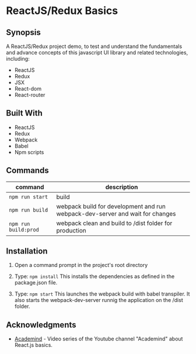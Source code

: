 
# ReactJS/Redux Basics

## Synopsis

A ReactJS/Redux project demo, to test and understand the fundamentals and advance concepts of this javascript UI library and related technologies, including: 

- ReactJS
- Redux
- JSX
- React-dom
- React-router

## Built With

- ReactJS
- Redux
- Webpack
- Babel
- Npm scripts

## Commands

command | description
--- | ---
`npm run start`| build
`npm run build`| webpack build for development and run webpack-dev-server and wait for changes
`npm run build:prod`| webpack clean and build to /dist folder for production

## Installation

1) Open a command prompt in the project's root directory

2) Type: `npm install`
    This installs the dependencies as defined in the package.json file.

3) Type: `npm start`
    This launches the webpack build with babel transpiler. It also starts the webpack-dev-server runnig the application on the /dist folder.


## Acknowledgments

* [Academind](https://www.youtube.com/playlist?list=PL55RiY5tL51oyA8euSROLjMFZbXaV7skS) - Video series of the Youtube channel "Academind" about React.js basics.